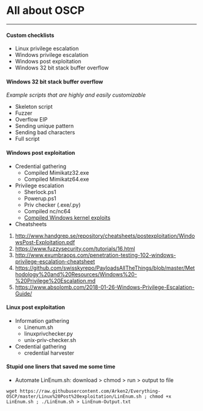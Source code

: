 # All about OSCP

----

#### Custom checklists

- Linux privilege escalation
- Windows privilege escalation
- Windows post exploitation
- Windows 32 bit stack buffer overflow

#### Windows 32 bit stack buffer overflow

*Example scripts that are highly and easily customizable*

- Skeleton script
- Fuzzer
- Overflow EIP
- Sending unique pattern
- Sending bad characters
- Full script

#### Windows post exploitation
- Credential gathering
  - Compiled Mimikatz32.exe
  - Compiled Mimikatz64.exe
- Privilege escalation
  - Sherlock.ps1
  - Powerup.ps1
  - Priv checker (.exe/.py)
  - Compiled nc/nc64
  - [Compiled Windows kernel exploits](https://github.com/SecWiki/windows-kernel-exploits)
- Cheatsheets
1. http://www.handgrep.se/repository/cheatsheets/postexploitation/WindowsPost-Exploitation.pdf
2. https://www.fuzzysecurity.com/tutorials/16.html
3. http://www.exumbraops.com/penetration-testing-102-windows-privilege-escalation-cheatsheet
4. https://github.com/swisskyrepo/PayloadsAllTheThings/blob/master/Methodology%20and%20Resources/Windows%20-%20Privilege%20Escalation.md
5. https://www.absolomb.com/2018-01-26-Windows-Privilege-Escalation-Guide/
  

#### Linux post exploitation
- Information gathering
  - Linenum.sh
  - linuxprivchecker.py
  - unix-priv-checker.sh
- Credential gathering
  - credential harvester

#### Stupid one liners that saved me some time

- Automate LinEnum.sh: download > chmod > run > output to file

```
wget https://raw.githubusercontent.com/Arken2/Everything-OSCP/master/Linux%20Post%20exploitation/LinEnum.sh ; chmod +x LinEnum.sh ; ./LinEnum.sh > LinEnum-Output.txt
```
